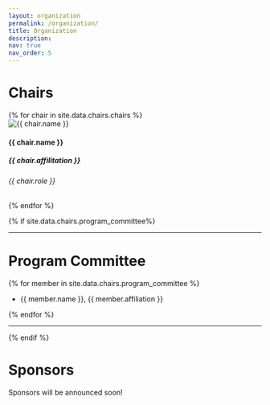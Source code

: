 ```yaml
---
layout: organization
permalink: /organization/
title: Organization
description:
nav: true
nav_order: 5
---
```


# Chairs

<div class="card-deck card-deck-org">
{% for chair in site.data.chairs.chairs %}
    <div class="card card-org item-expand">
        <img class="card-img-top shadow" src="/assets/img/chairs/{{ chair.image }}" alt="{{ chair.name }}">
        <div class="card-body">
            <h4 class="card-title">{{ chair.name }}</h4>
            <h5>{{ chair.affilitation }}</h5>
            <h6>{{ chair.role }}</h6>
        </div>
    </div>
{% endfor %}
</div>

{% if site.data.chairs.program_committee%}

<hr>

# Program Committee

{% for member in site.data.chairs.program_committee %}

- {{ member.name }}, {{ member.affiliation }}

{% endfor %}

<hr>
{% endif %}

<!-- split -->

# Sponsors

Sponsors will be announced soon!

